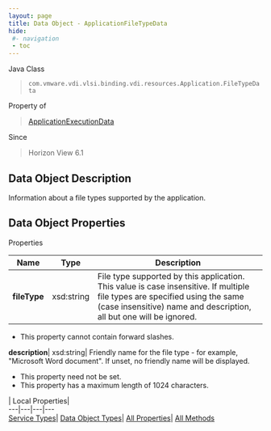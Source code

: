 ```yaml
---
layout: page
title: Data Object - ApplicationFileTypeData
hide:
 #- navigation
 - toc
---
```






Java Class  
> `com.vmware.vdi.vlsi.binding.vdi.resources.Application.FileTypeData`

Property of  
> [ApplicationExecutionData](vdi.resources.Application.ApplicationExecutionData.md#field_detail)

Since  
> Horizon View 6.1


## Data Object Description 

Information about a file types supported by the application. 

## Data Object Properties

Properties

Name |  Type |  Description   
---|---|---  
**fileType**|  xsd:string|  File type supported by this application. This value is case insensitive. If multiple file types are specified using the same (case insensitive) name and description, all but one will be ignored.   


  * This property cannot contain forward slashes. 

  
**description**|  xsd:string|  Friendly name for the file type - for example, "Microsoft Word document". If unset, no friendly name will be displayed.   


 * This property need not be set.
  * This property has a maximum length of 1024 characters. 

  
  
  
 | Local Properties|   
---|---|---|---  
[Service Types](index-mo_types.md)| [Data Object Types](index-do_types.md)| [All Properties](index-properties.md)| [All Methods](index-methods.md)  
  
  
